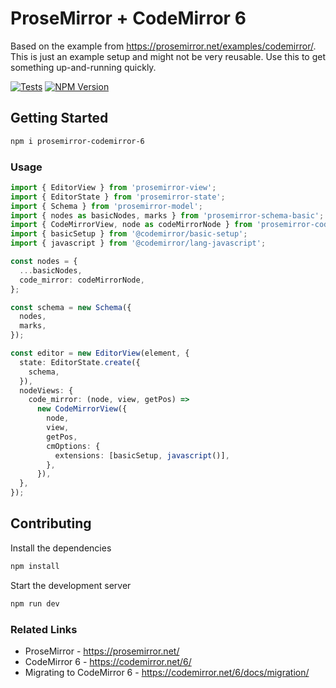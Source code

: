 # ProseMirror + CodeMirror 6

Based on the example from https://prosemirror.net/examples/codemirror/. This is just an example setup and might not be very reusable. Use this to get something up-and-running quickly.

[![Tests](https://github.com/sibiraj-s/prosemirror-codemirror-6/actions/workflows/test.yml/badge.svg)](https://github.com/sibiraj-s/prosemirror-codemirror-6/actions/workflows/test.yml)
[![NPM Version](https://badgen.net/npm/v/prosemirror-codemirror-6)](https://npm.im/prosemirror-codemirror-6)

## Getting Started

```bash
npm i prosemirror-codemirror-6
```

### Usage

```ts
import { EditorView } from 'prosemirror-view';
import { EditorState } from 'prosemirror-state';
import { Schema } from 'prosemirror-model';
import { nodes as basicNodes, marks } from 'prosemirror-schema-basic';
import { CodeMirrorView, node as codeMirrorNode } from 'prosemirror-codemirror-6';
import { basicSetup } from '@codemirror/basic-setup';
import { javascript } from '@codemirror/lang-javascript';

const nodes = {
  ...basicNodes,
  code_mirror: codeMirrorNode,
};

const schema = new Schema({
  nodes,
  marks,
});

const editor = new EditorView(element, {
  state: EditorState.create({
    schema,
  }),
  nodeViews: {
    code_mirror: (node, view, getPos) =>
      new CodeMirrorView({
        node,
        view,
        getPos,
        cmOptions: {
          extensions: [basicSetup, javascript()],
        },
      }),
  },
});
```

## Contributing

Install the dependencies

```bash
npm install
```

Start the development server

```bash
npm run dev
```

### Related Links

- ProseMirror - https://prosemirror.net/
- CodeMirror 6 - https://codemirror.net/6/
- Migrating to CodeMirror 6 - https://codemirror.net/6/docs/migration/
